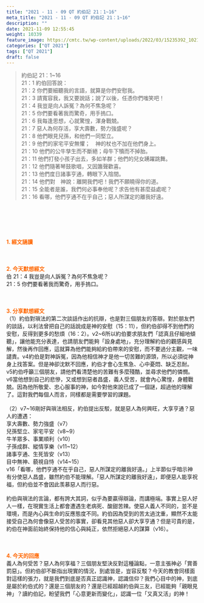 ```yaml
---
title: "2021 - 11 - 09 QT 約伯記 21：1~16"
meta_title: "2021 - 11 - 09 QT 約伯記 21：1~16"
description: ""
date: 2021-11-09 12:55:45
weight: 10339
feature_image: https://cmtc.tw/wp-content/uploads/2022/03/15235392_10211799862337740_180693556567566654_o-1.webp
categories: ["QT 2021"]
tags: ["QT 2021"]
draft: false
---
```


<blockquote>約伯記 21：1~16<br />
21：1 約伯回答說：<br />
21：2 你們要細聽我的言語，就算是你們安慰我。<br />
21：3 請寬容我，我又要說話；說了以後，任憑你們嗤笑吧！<br />
21：4 我豈是向人訴冤？為何不焦急呢？<br />
21：5 你們要看著我而驚奇，用手摀口。<br />
21：6 我每逢思想，心就驚惶，渾身戰兢。<br />
21：7 惡人為何存活，享大壽數，勢力強盛呢？<br />
21：8 他們眼見兒孫，和他們一同堅立。<br />
21：9 他們的家宅平安無懼；　神的杖也不加在他們身上。<br />
21：10 他們的公牛孳生而不斷絕；母牛下犢而不掉胎。<br />
21：11 他們打發小孩子出去，多如羊群；他們的兒女踴躍跳舞。<br />
21：12 他們隨著琴鼓歌唱，又因簫聲歡喜。<br />
21：13 他們度日諸事亨通，轉眼下入陰間。<br />
21：14 他們對　神說：離開我們吧！我們不願曉得你的道。<br />
21：15 全能者是誰，我們何必事奉他呢？求告他有甚麼益處呢？<br />
21：16 看哪，他們亨通不在乎自己；惡人所謀定的離我好遠。</blockquote><br />
&nbsp;<br />
<br />
&nbsp;<br />
<br />
<span style="color: #ff6600;"><strong>1. </strong><strong>經文誦讀</strong></span><br />
<br />
<span style="color: #ff6600;"><strong> </strong></span><br />
<br />
<span style="color: #ff6600;"><strong>2. 今天默想</strong><strong>經文<br />
</strong></span>伯 21：4 我豈是向人訴冤？為何不焦急呢？<br />
21：5 你們要看著我而驚奇，用手摀口。<br />
<br />
&nbsp;<br />
<br />
<span style="color: #ff6600;"><strong>3. 分享默想經文<br />
</strong></span>（1）約伯對瑣法的第二次談話作出的抗辯，也是對三個朋友的答辯。對於朋友們的談話，以利法曾把自己的話說成是神的安慰（15：11），但約伯卻得不到他們的安慰，反得到更多的愁煩（16：2）。v2~6所以約伯要求朋友們「認真且仔細地傾聽」，讓他能充分表達，也請朋友們能夠「設身處地」，充分理解約伯的觀感與見解，然後再作回應，這就算為他們能夠給約伯帶來的安慰，而不要過分主觀，一味譴責。v4約伯是對神訴冤，因為他相信神才是他一切苦難的源頭，所以必須從神身上找答案。但是神卻沈默不回應，約伯才會心生焦急、心中憂悶、缺乏忍耐。v5約伯呼籲三個朋友，請他們看清楚他的苦難有多麼殘酷，並尋求他們的憐憫。v6當他想到自己的悲慘，又或想到惡者昌盛，義人受苦，就會內心驚惶，身體戰兢。因為他所敬愛、忠心服事的神，如今對他來說已成了一個謎，超過他的理解了。這對我們每個人而言，同樣都是需要學習的課題。<br />
<br />
（2）v7~16剛好與瑣法相反，約伯提出反駁，就是惡人為何興旺，大享亨通？惡人的遭遇：<br />
享大壽數、勢力強盛（v7）<br />
兒孫堅立、家宅平安（v8~9）<br />
牛羊眾多、事業順利（v10）<br />
子孫成群、縱情享樂（v11~12）<br />
諸事亨通、生死皆安（v13）<br />
目中無神、藐視自恃（v14~15）<br />
v16「看哪，他們亨通不在乎自己，惡人所謀定的離我好遠。」上半節似乎暗示神有分使惡人昌盛，雖然約伯不能理解。「惡人所謀定的離我好遠」，即便惡人能享祝福，但約伯並不會因此羡慕惡人而行惡。<br />
<br />
約伯與瑣法的言論，都有誇大其詞，似乎為要贏得辯論，而講極端。事實上惡人好人一樣，在現實生活上都會遭遇生老病死、酸甜苦辣。使惡人義人不同的，並不是環境，而是內心與生命的反應態度不同。約伯因為受到的苦太過沈重，顯然不太能接受自己為何會像惡人受苦的事實，卻看見其他惡人卻大享亨通？但是可貴的是，約伯在神面前始終保持他的信心與純正，依然拒絕惡人的謀算（v16）。<br />
<br />
&nbsp;<br />
<br />
<span style="color: #ff6600;"><strong>4. 今天的回應<br />
</strong></span>義人為何受苦？惡人為何享福？三個朋友堅決反對這種論點，一意主張神必「賞善罰惡」。但約伯卻不斷指出現實的情況，到處皆是，豈容反駁？今天的教會同樣面對這樣的張力，就是我們到底是否真正認識神，認識信仰？我們心目中的神，到底是屬於約伯式的？還是三個朋友的？還是已經超越約伯與三友，已經能夠「親眼見神」？讀約伯記，盼望我們「心意更新而變化」，認識一位「又真又活」的神！<br />
<br />
&nbsp;
        